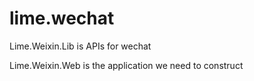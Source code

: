 # lime.wechat
Lime.Weixin.Lib is APIs for wechat

Lime.Weixin.Web is the application we need to construct
